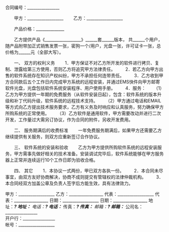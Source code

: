 
 


合同编号：________________


　　甲方：__________________
　　乙方：__________________


　　产品价格：______________


　　乙方提供产品《__________________》______套______版本， 共______个用户，随产品附带加正式销售发票一张，密狗一个/用户，光盘一张，许可证卡一张，总价格为______元（全部大写）。


　　一、 双方的权利义务
　　1．甲方保证不对乙方所开发的软件进行拷贝、复制、泄露给第三方使用，否则乙方将追究甲方法律责任。
　　2．若乙方向甲方出售的软件系统存在知识产权纠纷，甲方不承担任何连带责任。
　　3．乙方收到甲方合同款后五个工作日内完成甲方系统的远程安装，并通过EMS快件向甲方邮寄软件光盘，光盘包括软件系统安装程序、用户使用手册。
　　4．服务：
　　（1）乙方为甲方提供一年期的免费服务（从软件安装日起），包含：软件系统的版本升级和补丁代码升级，软件系统的远程技术支持。
　　（2）甲方通过电话和EMAIL等方式向乙方提出技术服务要求，乙方有义务及时响应和认真服务，努力确保甲方所购系统的正常使用。
　　（3）乙方软件是通用软件，甲方需要改动并进行二次开发，工作量过大需另订协议，作为合同的附件，另收开发费用。


　　二、 服务期满后的收费标准
　　一年免费服务期满后，如果甲方还需要乙方继续提供有关服务，则双方应重新签订合作协议。


　　三、 软件系统的安装和验收
　　乙方为甲方提供所购软件系统的远程安装服务，甲方需事先做好相关的技术准备。安装调试完毕后，软件系统能够在甲方服务器上正常并连续运行10个工作日即为验收合格。


　　四、 其它
　　1．本协议一式两份，甲已双方各执一份。
　　2．本合同未尽事宜，由双方友好协商解决，协商不成则提交有管辖权的法律仲裁机构。
　　3．本合同经双方加盖公章及负责人签字后方能生效，具有法律效力。


 


甲方：__________________    乙方：_________________
代表：__________________    代表：_________________
日期：__________________    日期：_________________
地址：__________________?  地址：_________________
电话：__________________?  电话：_________________
传真：__________________?  传真：_________________
邮箱：__________________?  邮箱：_________________
公司名：________________                            
开户行：________________                            
帐号：__________________                           
 


 

 
 
 
 
 
  


  
 

  


  


  
 
 
 
 


